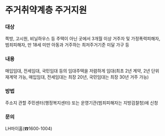 # 주거취약계층 주거지원

### 대상
쪽방, 고시원, 비닐하우스 등 주택이 아닌 곳에서 3개월 이상 거주자 및 가정폭력피해자, 범죄피해자, 만 18세 미만 아동과 거주하는 최저주거기준 미달 가구 등

### 내용
매입임대, 전세임대, 국민임대 등의 임대주택을 저렴하게 임대(최초 2년 계약, 2년 단위 재계약 가능, 매입임대, 전세임대는 최장 20년, 국민임대는 최장 30년 거주 가능)

### 방법
주소지 관할 주민센터(행정복지센터) 또는 운영기관(범죄피해자는 지방검찰청)에 신청

### 문의
LH마이홈(☎1600-1004)
